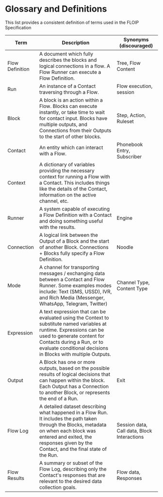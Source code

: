 # Glossary and Definitions

This list provides a consistent definition of terms used in the FLOIP Specification

Term      | Description                     | Synonyms (discouraged)
----      |---------------------------------|------------------------
Flow Definition | A document which fully describes the blocks and logical connections in a flow. A Flow Runner can execute a Flow Definition. | Tree, Flow Content
Run       | An instance of a Contact traversing through a Flow. | Flow execution, session
Block     | A block is an action within a Flow. Blocks can execute instantly, or take time to wait for contact input. Blocks have multiple outputs, and Connections from their Outputs to the start of other blocks. | Step, Action, Ruleset
Contact   | An entity which can interact with a Flow. | Phonebook Entry, Subscriber
Context   | A dictionary of variables providing the necessary context for running a Flow with a Contact. This includes things like the details of the Contact, information on the active channel, etc. | 
Runner    | A system capable of executing a Flow Definition with a Contact and doing something useful with the results. | Engine
Connection  | A logical link between the Output of a Block and the start of another Block. Connections + Blocks fully specify a Flow Definition. | Noodle
Mode      | A channel for transporting messages / exchanging data between a Contact and  Flow Runner. Some examples modes include: Text (SMS, USSD), IVR, and Rich Media (Messenger, WhatsApp, Telegram, Twitter) | Channel Type, Content Type
Expression | A text expression that can be evaluated using the Context to substitute named variables at runtime. Expressions can be used to generate content for Contacts during a Run, or to evaluate conditional decisions in Blocks with multiple Outputs. | 
Output | A Block has one or more outputs, based on the possible results of logical decisions that can happen within the block. Each Output has a Connection to another Block, or represents the end of a Run. | Exit
Flow Log   | A detailed dataset describing what happened in a Flow Run. It includes the path taken through the Blocks, metadata on when each block was entered and exited, the responses given by the Contact, and the final state of the Run. | Session data, Call data, Block Interactions
Flow Results | A summary or subset of the Flow Log, describing only the Contact's responses that are relevant to the desired data collection goals. | Flow data, Responses
